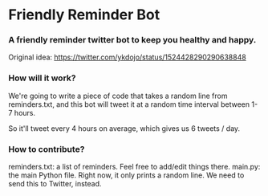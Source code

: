 # Friendly Reminder Bot

### A friendly reminder twitter bot to keep you healthy and happy.

Original idea: https://twitter.com/ykdojo/status/1524428290290638848

### How will it work?

We're going to write a piece of code that takes a random line from reminders.txt, and this bot will tweet it at a random time interval between 1-7 hours.

So it'll tweet every 4 hours on average, which gives us 6 tweets / day.

### How to contribute?

reminders.txt: a list of reminders. Feel free to add/edit things there.
main.py: the main Python file. Right now, it only prints a random line. We need to send this to Twitter, instead.
